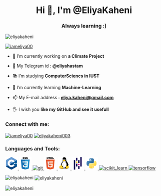 <h1 align="center">Hi 👋, I'm @EliyaKaheni</h1>
<h3 align="center"> Always learning :)</h3>

<p align="left"> <img src="https://komarev.com/ghpvc/?username=eliyakaheni&label=Profile%20views&color=0e75b6&style=flat" alt="eliyakaheni" /> </p>

<p align="left"> <a href="https://twitter.com/iameliya00" target="blank"><img src="https://img.shields.io/twitter/follow/iameliya00?logo=twitter&style=for-the-badge" alt="iameliya00" /></a> </p>

- 🔭 I’m currently working on **a Climate Project**

- 💬 My Telegram id : **@eliyahastam**

- 📚 I’m studying **ComputerSciencs in IUST**

- 🌱 I’m currently learning **Machine-Learning**

- 📫 My E-mail address : **eliya.kaheni@gmail.com**

- 🖐 I wish you **like my GitHub and see it usefull**

<h3 align="left">Connect with me:</h3>
<p align="left">
<a href="https://twitter.com/iameliya00" target="blank"><img align="center" src="https://raw.githubusercontent.com/rahuldkjain/github-profile-readme-generator/master/src/images/icons/Social/twitter.svg" alt="iameliya00" height="30" width="40" /></a>
<a href="https://kaggle.com/eliyakaheni003" target="blank"><img align="center" src="https://raw.githubusercontent.com/rahuldkjain/github-profile-readme-generator/master/src/images/icons/Social/kaggle.svg" alt="eliyakaheni003" height="30" width="40" /></a>
</p>

<h3 align="left">Languages and Tools:</h3>
<p align="left"> <a href="https://www.w3schools.com/cpp/" target="_blank" rel="noreferrer"> <img src="https://raw.githubusercontent.com/devicons/devicon/master/icons/cplusplus/cplusplus-original.svg" alt="cplusplus" width="40" height="40"/> </a> <a href="https://www.w3schools.com/css/" target="_blank" rel="noreferrer"> <img src="https://raw.githubusercontent.com/devicons/devicon/master/icons/css3/css3-original-wordmark.svg" alt="css3" width="40" height="40"/> </a> <a href="https://git-scm.com/" target="_blank" rel="noreferrer"> <img src="https://www.vectorlogo.zone/logos/git-scm/git-scm-icon.svg" alt="git" width="40" height="40"/> </a> <a href="https://www.w3.org/html/" target="_blank" rel="noreferrer"> <img src="https://raw.githubusercontent.com/devicons/devicon/master/icons/html5/html5-original-wordmark.svg" alt="html5" width="40" height="40"/> </a> <a href="https://www.linux.org/" target="_blank" rel="noreferrer"> <img src="https://raw.githubusercontent.com/devicons/devicon/master/icons/linux/linux-original.svg" alt="linux" width="40" height="40"/> </a> <a href="https://pandas.pydata.org/" target="_blank" rel="noreferrer"> <img src="https://raw.githubusercontent.com/devicons/devicon/2ae2a900d2f041da66e950e4d48052658d850630/icons/pandas/pandas-original.svg" alt="pandas" width="40" height="40"/> </a> <a href="https://www.python.org" target="_blank" rel="noreferrer"> <img src="https://raw.githubusercontent.com/devicons/devicon/master/icons/python/python-original.svg" alt="python" width="40" height="40"/> </a> <a href="https://scikit-learn.org/" target="_blank" rel="noreferrer"> <img src="https://upload.wikimedia.org/wikipedia/commons/0/05/Scikit_learn_logo_small.svg" alt="scikit_learn" width="40" height="40"/> </a> <a href="https://www.tensorflow.org" target="_blank" rel="noreferrer"> <img src="https://www.vectorlogo.zone/logos/tensorflow/tensorflow-icon.svg" alt="tensorflow" width="40" height="40"/> </a> </p>

<p><img align="left" src="https://github-readme-stats.vercel.app/api/top-langs?username=eliyakaheni&show_icons=true&locale=en&layout=compact" alt="eliyakaheni" /></p>

<p>&nbsp;<img align="center" src="https://github-readme-stats.vercel.app/api?username=eliyakaheni&show_icons=true&locale=en" alt="eliyakaheni" /></p>

<p><img align="center" src="https://github-readme-streak-stats.herokuapp.com/?user=eliyakaheni&" alt="eliyakaheni" /></p>
